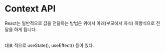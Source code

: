 # Context API

React는 일반적으로 값을 전달하는 방법은 위에서 아래(부모에서 자식) 하향식으로 전달을 하게 됩니다.

<br>
대표 적으로 useState(), useEffect() 등이 있다.
